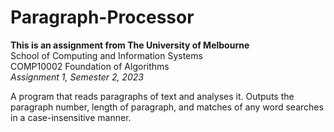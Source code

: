 # Paragraph-Processor

**This is an assignment from The University of Melbourne**  
School of Computing and Information Systems  
COMP10002 Foundation of Algorithms <br>
*Assignment 1, Semester 2, 2023*

A program that reads paragraphs of text and analyses it. Outputs the paragraph number, length of paragraph, and matches of any word searches in a case-insensitive manner.
